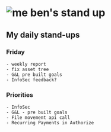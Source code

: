 # ![me](https://avatars2.githubusercontent.com/u/5232044?s=50&v=4) ben's stand up

## My daily stand-ups

### Friday
    
    - weekly report
    - fix asset tree
    - G&L pre built goals
    - InfoSec feedback?
    
### Priorities 
   
    - InfoSec
    - G&L - pre built goals
    - File movement api call
    - Recurring Payments in Authorize
